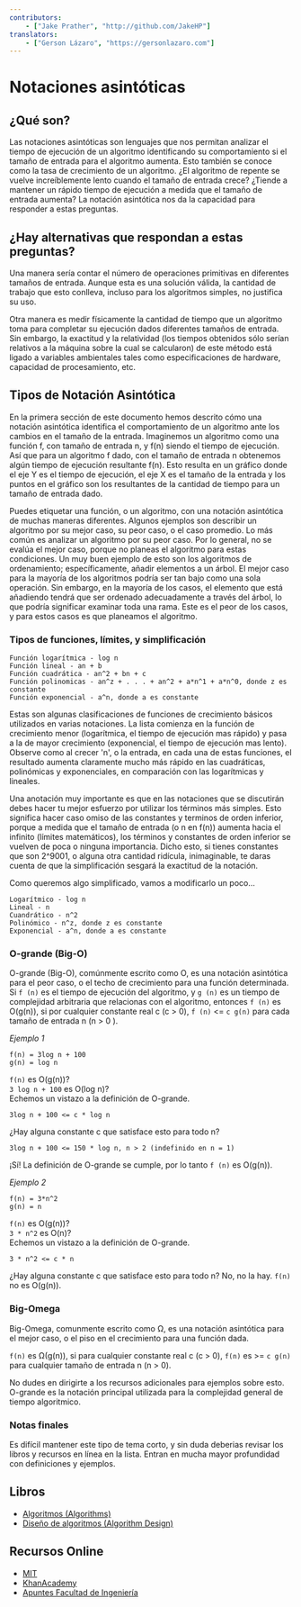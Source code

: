 ```yaml
---
contributors:
    - ["Jake Prather", "http://github.com/JakeHP"]
translators:
    - ["Gerson Lázaro", "https://gersonlazaro.com"]
---
```


# Notaciones asintóticas

## ¿Qué son?

Las notaciones asintóticas son lenguajes que nos permitan analizar el tiempo de 
ejecución de un algoritmo identificando su comportamiento si el tamaño de 
entrada para el algoritmo aumenta. Esto también se conoce como la tasa de 
crecimiento de un algoritmo. ¿El algoritmo de repente se vuelve increíblemente 
lento cuando el tamaño de entrada crece? ¿Tiende a mantener un rápido tiempo de 
ejecución a medida que el tamaño de entrada aumenta? La notación asintótica nos 
da la capacidad para responder a estas preguntas.

## ¿Hay alternativas que respondan a estas preguntas?

Una manera sería contar el número de operaciones primitivas en diferentes 
tamaños de entrada. Aunque esta es una solución válida, la cantidad de trabajo 
que esto conlleva, incluso para los algoritmos simples, no justifica su uso.

Otra manera es medir físicamente la cantidad de tiempo que un algoritmo toma 
para completar su ejecución dados diferentes tamaños de entrada. Sin embargo, 
la exactitud y la relatividad (los tiempos obtenidos sólo serían relativos a la 
máquina sobre la cual se calcularon) de este método está ligado a variables 
ambientales tales como especificaciones de hardware, capacidad de procesamiento,
etc.

## Tipos de Notación Asintótica

En la primera sección de este documento hemos descrito cómo una notación 
asintótica identifica el comportamiento de un algoritmo ante los cambios en el 
tamaño de la entrada. Imaginemos un algoritmo como una función f, con tamaño de 
entrada n, y f(n) siendo el tiempo de ejecución. Así que para un algoritmo f 
dado, con el tamaño de entrada n obtenemos algún tiempo de ejecución resultante 
f(n). Esto resulta en un gráfico donde el eje Y es el tiempo de ejecución, el 
eje X es el tamaño de la entrada y los puntos en el gráfico son los resultantes 
de la cantidad de tiempo para un tamaño de entrada dado.

Puedes etiquetar una función, o un algoritmo, con una notación asintótica de 
muchas maneras diferentes. Algunos ejemplos son describir un algoritmo por su 
mejor caso, su peor caso, o el caso promedio. Lo más común es analizar un 
algoritmo por su peor caso. Por lo general, no se evalúa el mejor caso, porque 
no planeas el algoritmo para estas condiciones. Un muy buen ejemplo de esto son
los algoritmos de ordenamiento; específicamente, añadir elementos a un árbol. 
El mejor caso para la mayoría de los algoritmos podría ser tan bajo como una 
sola operación. Sin embargo, en la mayoría de los casos, el elemento que está 
añadiendo tendrá que ser ordenado adecuadamente a través del árbol, lo que 
podría significar examinar toda una rama. Este es el peor de los casos, y 
para estos casos es que planeamos el algoritmo.


### Tipos de funciones, límites, y simplificación

```
Función logarítmica - log n
Función lineal - an + b
Función cuadrática - an^2 + bn + c
Función polinomicas - an^z + . . . + an^2 + a*n^1 + a*n^0, donde z es constante
Función exponencial - a^n, donde a es constante
```

Estas son algunas clasificaciones de funciones de crecimiento básicos utilizados
en varias notaciones. La lista comienza en la función de crecimiento menor
(logarítmica, el tiempo de ejecución mas rápido) y pasa a la de mayor 
crecimiento  (exponencial, el tiempo de ejecución mas lento). Observe como al 
crecer 'n', o la entrada, en cada una de estas funciones, el resultado aumenta 
claramente mucho más rápido en las cuadráticas, polinómicas y exponenciales, 
en comparación con las logarítmicas y lineales.

Una anotación muy importante es que en las notaciones que se discutirán debes 
hacer tu mejor esfuerzo por utilizar los términos más simples. Esto significa 
hacer caso omiso de las constantes y terminos de orden inferior, porque a medida
que el tamaño de entrada (o n en f(n)) aumenta hacia el infinito (límites 
matemáticos), los términos y constantes de orden inferior se vuelven de poca o 
ninguna importancia. Dicho esto, si tienes constantes que son 2^9001, 
o alguna otra cantidad ridícula, inimaginable, te daras cuenta de que la 
simplificación sesgará la exactitud de la notación.

Como queremos algo simplificado, vamos a modificarlo un poco...

```
Logarítmico - log n
Lineal - n
Cuandrático - n^2
Polinómico - n^z, donde z es constante
Exponencial - a^n, donde a es constante
```

### O-grande (Big-O)
O-grande (Big-O), comúnmente escrito como O, es una notación asintótica para el 
peor caso, o el techo de crecimiento para una función determinada. Si `f (n)` 
es el tiempo de ejecución del algoritmo, y `g (n)` es un tiempo de complejidad 
arbitraria que relacionas con el algoritmo, entonces `f (n)` es O(g(n)), si por 
cualquier constante real c (c > 0), `f (n)` <= `c g(n)` para cada tamaño de 
entrada n (n > 0 ).


*Ejemplo 1*  

```
f(n) = 3log n + 100  
g(n) = log n
```

`f(n)` es O(g(n))?  
`3 log n + 100` es O(log n)?  
Echemos un vistazo a la definición de O-grande.

```
3log n + 100 <= c * log n  
```

¿Hay alguna constante c que satisface esto para todo n? 

```
3log n + 100 <= 150 * log n, n > 2 (indefinido en n = 1)  
```

¡Sí! La definición de O-grande se cumple, por lo tanto `f (n)` es O(g(n)).

*Ejemplo 2*  

```
f(n) = 3*n^2  
g(n) = n
```

`f(n)` es O(g(n))?  
`3 * n^2` es O(n)?  
Echemos un vistazo a la definición de O-grande.

```
3 * n^2 <= c * n  
```

¿Hay alguna constante c que satisface esto para todo n? 
No, no la hay. `f(n)` no es O(g(n)).

### Big-Omega
Big-Omega, comunmente escrito como Ω, es una notación asintótica para el mejor
caso, o el piso en el crecimiento para una función dada.

`f(n)` es Ω(g(n)), si para cualquier constante real c (c > 0), 
`f(n)` es >= `c g(n)` para cualquier tamaño de entrada n (n > 0).

No dudes en dirigirte a los recursos adicionales para ejemplos sobre esto. 
O-grande es la notación principal utilizada para la complejidad general de
tiempo algoritmico.

### Notas finales
Es difícil mantener este tipo de tema corto, y sin duda deberias revisar los 
libros y recursos en línea en la lista. Entran en mucha mayor profundidad con 
definiciones y ejemplos. 

## Libros

* [Algoritmos (Algorithms)](http://www.amazon.com/Algorithms-4th-Robert-Sedgewick/dp/032157351X)
* [Diseño de algoritmos (Algorithm Design)](http://www.amazon.com/Algorithm-Design-Foundations-Analysis-Internet/dp/0471383651)

## Recursos Online

* [MIT](http://web.mit.edu/16.070/www/lecture/big_o.pdf)
* [KhanAcademy](https://www.khanacademy.org/computing/computer-science/algorithms/asymptotic-notation/a/asymptotic-notation)
* [Apuntes Facultad de Ingeniería](https://www.scribd.com/document/317979564/Apuntes-Sobre-Analisis-de-Algoritmos)
